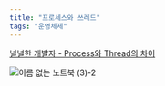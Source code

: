 ```yaml
---
title: "프로세스와 쓰레드"
tags: "운영체제"
---
```


[널널한 개발자 - Process와 Thread의 차이](https://www.youtube.com/watch?v=x-Lp-h_pf9Q) 

![이름 없는 노트북 (3)-2](https://github.com/usiyoung/usiyoung.github.io/assets/85566273/a6d10e1d-6c19-4b34-b3d7-92c60e2e1d15)
